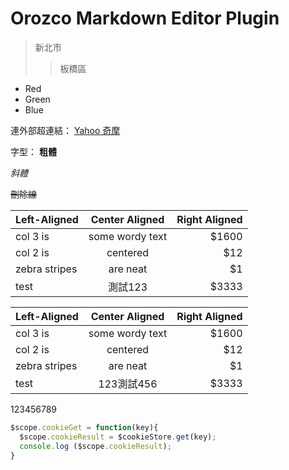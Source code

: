 # Orozco Markdown Editor Plugin

> 新北市
>>板橋區

*   Red
*   Green
*   Blue


連外部超連結：
[Yahoo 奇摩](http://tw.yahoo.com)


字型：
**粗體**

*斜體*

~~刪除線~~

| Left-Aligned  | Center Aligned  | Right Aligned |
| :------------ |:---------------:| -----:|
| col 3 is      | some wordy text | $1600 |
| col 2 is      | centered        |   $12 |
| zebra stripes | are neat        |    $1 |
| test | 測試123        |    $3333 |

| Left-Aligned  | Center Aligned  | Right Aligned |
| :------------ |:---------------:| -----:|
| col 3 is      | some wordy text | $1600 |
| col 2 is      | centered        |   $12 |
| zebra stripes | are neat        |    $1 |
| test | 123測試456        |    $3333 |

123456789


```js
$scope.cookieGet = function(key){
  $scope.cookieResult = $cookieStore.get(key);
  console.log ($scope.cookieResult);
}
```
